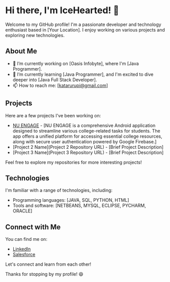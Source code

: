 # Hi there, I'm IceHearted! 👋

Welcome to my GitHub profile! I'm a passionate developer and technology enthusiast based in [Your Location]. I enjoy working on various projects and exploring new technologies.

## About Me

- 🔭 I’m currently working on [Oasis Infobyte], where I'm [Java Programmer].
- 🌱 I’m currently learning [Java Programmer], and I'm excited to dive deeper into [Java Full Stack Developer].
- 📫 How to reach me: [katarurupi@gmail.com]

## Projects

Here are a few projects I've been working on:

- [NU ENGAGE](https://github.com/IceHearted/NU-ENGAGE-A-Student-App) - [NU ENGAGE is a comprehensive Android application designed to streamline various college-related tasks for students. The app offers a unified platform for accessing essential college resources, along with secure user authentication powered by Google Firebase.]
- [Project 2 Name](Project 2 Repository URL) - [Brief Project Description]
- [Project 3 Name](Project 3 Repository URL) - [Brief Project Description]

Feel free to explore my repositories for more interesting projects!

## Technologies

I'm familiar with a range of technologies, including:

- Programming languages: [JAVA, SQL, PYTHON, HTML]
- Tools and software: [NETBEANS, MYSQL, ECLIPSE, PYCHARM, ORACLE]

## Connect with Me

You can find me on:

- [LinkedIn](https://www.linkedin.com/in/ItsRupeshReddy/)
- [Salesforce](https://www.salesforce.com/trailblazer/itsrupeshreddy)

Let's connect and learn from each other!

<!--
Optional: Add any other sections you'd like, such as your achievements, hobbies, or a favorite quote.
-->

Thanks for stopping by my profile! 😄
